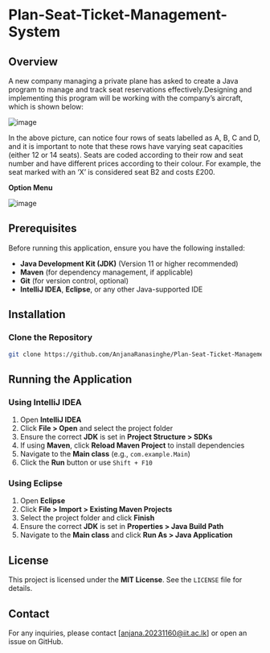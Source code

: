 # Plan-Seat-Ticket-Management-System

## Overview

A new company managing a private plane has asked to create a Java program to manage  and track seat reservations effectively.Designing and implementing 
this program will be working with the company’s aircraft, which is shown below: 

![image](https://github.com/user-attachments/assets/2863430c-7e64-499f-bc82-359a80b7f850)

In the above picture, can notice four rows of seats labelled as A, B, C and D, and it is 
important to note that these rows have varying seat capacities (either 12 or 14 seats). Seats 
are coded according to their row and seat number and have different prices according to their 
colour. For example, the seat marked with an ‘X’ is considered seat B2 and costs £200.

**Option Menu**

![image](https://github.com/user-attachments/assets/001211fb-234d-4649-b684-7872b9440b1f)


## Prerequisites
Before running this application, ensure you have the following installed:
- **Java Development Kit (JDK)** (Version 11 or higher recommended)
- **Maven** (for dependency management, if applicable)
- **Git** (for version control, optional)
- **IntelliJ IDEA**, **Eclipse**, or any other Java-supported IDE

## Installation

### Clone the Repository
```sh
git clone https://github.com/AnjanaRanasinghe/Plan-Seat-Ticket-Management-System.git
```

## Running the Application
### Using IntelliJ IDEA
1. Open **IntelliJ IDEA**
2. Click **File > Open** and select the project folder
3. Ensure the correct **JDK** is set in **Project Structure > SDKs**
4. If using **Maven**, click **Reload Maven Project** to install dependencies
5. Navigate to the **Main class** (e.g., `com.example.Main`)
6. Click the **Run** button or use `Shift + F10`

### Using Eclipse
1. Open **Eclipse**
2. Click **File > Import > Existing Maven Projects**
3. Select the project folder and click **Finish**
4. Ensure the correct **JDK** is set in **Properties > Java Build Path**
5. Navigate to the **Main class** and click **Run As > Java Application**

## License
This project is licensed under the **MIT License**. See the `LICENSE` file for details.

## Contact
For any inquiries, please contact [anjana.20231160@iit.ac.lk] or open an issue on GitHub.




